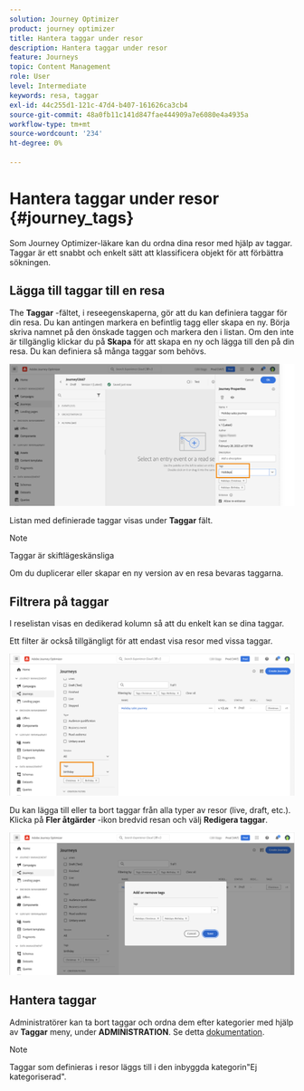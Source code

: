 ```yaml
---
solution: Journey Optimizer
product: journey optimizer
title: Hantera taggar under resor
description: Hantera taggar under resor
feature: Journeys
topic: Content Management
role: User
level: Intermediate
keywords: resa, taggar
exl-id: 44c255d1-121c-47d4-b407-161626ca3cb4
source-git-commit: 48a0fb11c141d847fae444909a7e6080e4a4935a
workflow-type: tm+mt
source-wordcount: '234'
ht-degree: 0%

---
```


# Hantera taggar under resor {#journey_tags}

Som Journey Optimizer-läkare kan du ordna dina resor med hjälp av taggar. Taggar är ett snabbt och enkelt sätt att klassificera objekt för att förbättra sökningen.

## Lägga till taggar till en resa

The **Taggar** -fältet, i reseegenskaperna, gör att du kan definiera taggar för din resa. Du kan antingen markera en befintlig tagg eller skapa en ny. Börja skriva namnet på den önskade taggen och markera den i listan. Om den inte är tillgänglig klickar du på **Skapa** för att skapa en ny och lägga till den på din resa. Du kan definiera så många taggar som behövs.

![](assets/tags1.png)

Listan med definierade taggar visas under **Taggar** fält.

>[!NOTE]
>
> Taggar är skiftlägeskänsliga
> 
> Om du duplicerar eller skapar en ny version av en resa bevaras taggarna.

## Filtrera på taggar

I reselistan visas en dedikerad kolumn så att du enkelt kan se dina taggar.

Ett filter är också tillgängligt för att endast visa resor med vissa taggar.

![](assets/tags2.png)

Du kan lägga till eller ta bort taggar från alla typer av resor (live, draft, etc.). Klicka på **Fler åtgärder** -ikon bredvid resan och välj **Redigera taggar**.

![](assets/tags3.png)

## Hantera taggar

Administratörer kan ta bort taggar och ordna dem efter kategorier med hjälp av **Taggar** meny, under **ADMINISTRATION**. Se detta [dokumentation](https://experienceleague.adobe.com/docs/experience-platform/administrative-tags/overview.html).

>[!NOTE]
>
> Taggar som definieras i resor läggs till i den inbyggda kategorin&quot;Ej kategoriserad&quot;.

